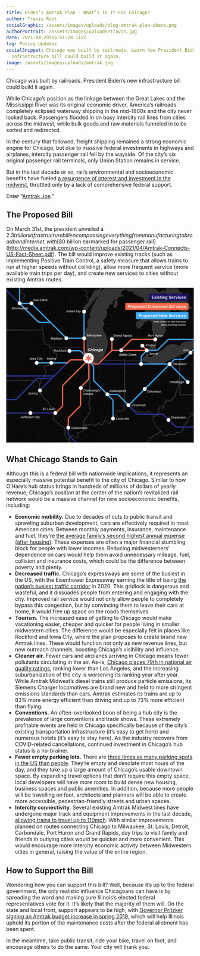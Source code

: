 ```yaml
---
title: Biden’s Amtrak Plan - What’s In It For Chicago?
author: Travis Root
socialGraphic: /assets/images/uploads/blog-amtrak-plan-share.png
authorPortrait: /assets/images/uploads/travis.jpg
date: 2021-04-29T15:51:28.115Z
tag: Policy Updates
socialSnippet: Chicago was built by railroads. Learn how President Biden’s new
  infrastructure bill could build it again.
image: /assets/images/uploads/amtrak.jpg
---
```


Chicago was built by railroads. President Biden’s new infrastructure bill could build it again.

While Chicago’s position as the linkage between the Great Lakes and the Mississippi River was its original economic driver, America’s railroads completely eclipsed waterway shipping in the mid-1800s and the city never looked back. Passengers flooded in on busy intercity rail lines from cities across the midwest, while bulk goods and raw materials funneled in to be sorted and redirected.

In the century that followed, freight shipping remained a strong economic engine for Chicago, but due to massive federal investments in highways and airplanes, intercity passenger rail fell by the wayside. Of the city’s six original passenger rail terminals, only Union Station remains in service.

But in the last decade or so, rail’s environmental and socioeconomic benefits have fueled [a resurgence of interest and investment in the midwest](https://elpc.org/blog/getting-back-on-track-illinois-rail/), throttled only by a lack of comprehensive federal support.

Enter “[Amtrak Joe](https://www.businessinsider.com/amtrak-joe-brief-history-of-bidens-history-americas-railroad-2021-4).”

## The Proposed Bill

On March 31st, the president unveiled a $2.3 trillion infrastructure bill encompassing everything from manufacturing to broadband internet, with [$80 billion earmarked for passenger rail](http://media.amtrak.com/wp-content/uploads/2021/04/Amtrak-Connects-US-Fact-Sheet.pdf). The bill would improve existing tracks (such as implementing Positive Train Control, a safety measure that allows trains to run at higher speeds without colliding), allow more frequent service (more available train trips per day), and create new services to cities without existing Amtrak routes.

![Existing, proposed enhanced, and proposed new train services around the Chicago area.](/assets/images/uploads/train-routes.jpg)

## What Chicago Stands to Gain

Although this is a federal bill with nationwide implications, it represents an especially massive potential benefit to the city of Chicago. Similar to how O’Hare’s hub status brings in hundreds of millions of dollars of yearly revenue, Chicago’s position at the center of the nation’s revitalized rail network would be a massive channel for new socioeconomic benefits, including:

- **Economic mobility.** Due to decades of cuts to public transit and sprawling suburban development, cars are effectively required in most American cities. Between monthly payments, insurance, maintenance and fuel, they’re [the average family’s second highest annual expense (after housing)](https://www.bls.gov/cex/tables/calendar-year/mean-item-share-average-standard-error/cu-income-quintiles-before-taxes-2019.pdf). These expenses are often a major financial stumbling block for people with lower incomes. Reducing midwesterners’ dependence on cars would help them avoid unnecessary mileage, fuel, collision and insurance costs, which could be the difference between poverty and plenty.
- **Decreased traffic.** Chicago’s expressways are some of the busiest in the US, with the Eisenhower Expressway earning the title of being [the nation’s busiest traffic corridor](https://www.nbcchicago.com/news/local/chicago-ranked-third-most-congested-city-in-us-worst-traffic-stretch-nationwide/2457591/) in 2020. This gridlock is dangerous and wasteful, and it dissuades people from entering and engaging with the city. Improved rail service would not only allow people to completely bypass this congestion, but by convincing them to leave their cars at home, it would free up space on the roads themselves.
- **Tourism.** The increased ease of getting to Chicago would make vacationing easier, cheaper and quicker for people living in smaller midwestern cities. The difference would be especially felt in places like Rockford and Iowa City, where the plan proposes to create brand new Amtrak lines. These would function not only as new revenue lines, but new outreach channels, boosting Chicago’s visibility and influence.
- **Cleaner air.** Fewer cars and airplanes arriving in Chicago means fewer pollutants circulating in the air. As-is, [Chicago places 79th in national air quality ratings](https://www.iqair.com/us/usa/illinois/chicago), ranking lower than Los Angeles, and the increasing suburbanization of the city is worsening its ranking year after year. While Amtrak Midwest’s diesel trains still produce particle emissions, its Siemens Charger locomotives are brand new and held to more stringent emissions standards than cars. Amtrak estimates its trains are up to 83% more energy efficient than driving and up to 73% more efficient than flying.
- **Conventions.** An often-overlooked boon of being a hub city is the prevalence of large conventions and trade shows. These extremely profitable events are held in Chicago specifically because of the city’s existing transportation infrastructure (it’s easy to get here) and numerous hotels (it’s easy to stay here). As the industry recovers from COVID-related cancellations, continued investment in Chicago’s hub status is a no-brainer.
- **Fewer empty parking lots.** There are [three times as many parking spots in the US than people](https://www.vox.com/a/new-economy-future/cars-cities-technologies). They’re empty and desolate most hours of the day, and they take up a large amount of Chicago’s usable downtown space. By expanding travel options that don’t require this empty space, local developers will have more room to build dense new housing, business spaces and public amenities. In addition, because more people will be travelling on foot, architects and planners will be able to create more accessible, pedestrian-friendly streets and urban spaces.
- **Intercity connectivity.** Several existing Amtrak Midwest lines have undergone major track and equipment improvements in the last decade, [allowing trains to travel up to 110mph](https://www.mlive.com/news/kalamazoo/2012/02/amtrak_celebrates_speed_increa.html). With similar improvements planned on routes connecting Chicago to Milwaukee, St. Louis, Detroit, Carbondale, Port Huron and Grand Rapids, day trips to visit family and friends in outlying cities would be quicker and more convenient. This would encourage more intercity economic activity between Midwestern cities in general, raising the value of the entire region.

## How to Support the Bill

Wondering how you can support this bill? Well, because it’s up to the federal government, the only realistic influence Chicagoans can have is by spreading the word and making sure Illinois’s elected federal representatives vote for it. It’s likely that the majority of them will. On the state and local front, support appears to be high, with [Governor Pritzker signing an Amtrak budget increase in spring 2019](https://elpc.org/blog/getting-back-on-track-illinois-rail/), which will help Illinois uphold its portion of the maintenance costs after the federal allotment has been spent.

In the meantime, take public transit, ride your bike, travel on foot, and encourage others to do the same. Your city will thank you.
